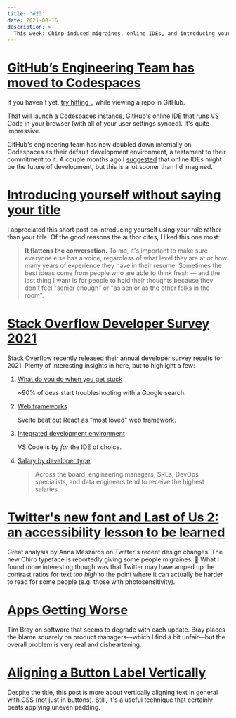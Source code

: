 ```yaml
---
title: '#23'
date: 2021-08-16
description: >-
  This week: Chirp-induced migraines, online IDEs, and introducing yourself without saying your title.
---
```


# [GitHub’s Engineering Team has moved to Codespaces](https://github.blog/2021-08-11-githubs-engineering-team-moved-codespaces/)

If you haven't yet, [try hitting `.`](https://twitter.com/github/status/1425505817827151872) while viewing a repo in GitHub.

That will launch a Codespaces instance, GitHub's online IDE that runs VS Code in your browser (with all of your user settings synced). It's quite impressive.

GitHub's engineering team has now doubled down internally on Codespaces as their default development environment, a testament to their commitment to it. A couple months ago I [suggested](/reading-list/15#introducing-webcontainers-run-nodejs-natively-in-your-browser) that online IDEs might be the future of development, but this is a lot sooner than I'd imagined.

# [Introducing yourself without saying your title](https://uxdesign.cc/introducing-yourself-without-saying-your-title-624503be9737)

I appreciated this short post on introducing yourself using your role rather than your title. Of the good reasons the author cites, I liked this one most:

> **It flattens the conversation.** To me, it's important to make sure everyone else has a voice, regardless of what level they are at or how many years of experience they have in their resume. Sometimes the best ideas come from people who are able to think fresh — and the last thing I want is for people to hold their thoughts because they don't feel "senior enough" or "as senior as the other folks in the room".

# [Stack Overflow Developer Survey 2021](https://insights.stackoverflow.com/survey/2021)

Stack Overflow recently released their annual developer survey results for 2021. Plenty of interesting insights in here, but to highlight a few:

1. [What do you do when you get stuck](https://insights.stackoverflow.com/survey/2021#section-learning-problem-solving-what-do-you-do-when-you-get-stuck)

   ~90% of devs start troubleshooting with a Google search.

2. [Web frameworks](https://insights.stackoverflow.com/survey/2021#section-most-loved-dreaded-and-wanted-web-frameworks)

   Svelte beat out React as "most loved" web framework.

3. [Integrated development environment](https://insights.stackoverflow.com/survey/2021#section-most-popular-technologies-integrated-development-environment)

   VS Code is by _far_ the IDE of choice.

4. [Salary by developer type](https://insights.stackoverflow.com/survey/2021#section-salary-salary-by-developer-type)

   > Across the board, engineering managers, SREs, DevOps specialists, and data engineers tend to receive the highest salaries.

# [Twitter's new font and Last of Us 2: an accessibility lesson to be learned](https://uxdesign.cc/twitters-new-font-and-last-of-us-2-an-accessibility-lesson-to-be-learned-bf6b910cb9e5)

Great analysis by Anna Mészáros on Twitter's recent design changes. The new Chirp typeface is reportedly giving some people migraines. 😬 What I found more interesting though was that Twitter may have amped up the contrast ratios for text _too high_ to the point where it can actually be harder to read for some people (e.g. those with photosensitivity).

# [Apps Getting Worse](https://www.tbray.org/ongoing/When/202x/2021/08/07/Apps-Get-Worse)

Tim Bray on software that seems to degrade with each update. Bray places the blame squarely on product managers—which I find a bit unfair—but the overall problem is very real and disheartening.

# [Aligning a Button Label Vertically](https://ishadeed.com/article/button-label-alignment/)

Despite the title, this post is more about vertically aligning text in general with CSS (not just in buttons). Still, it's a useful technique that certainly beats applying uneven padding.
